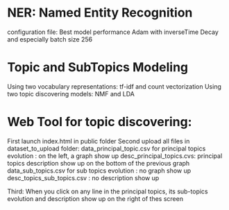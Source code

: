 # NER: Named Entity Recognition
configuration file: Best model performance Adam with inverseTime Decay and especially batch size 256

# Topic and SubTopics Modeling
Using two vocabulary representations: tf-idf and count vectorization
Using two topic discovering models: NMF and LDA

# Web Tool for topic discovering:
First launch index.html in public folder
Second upload all files in dataset_to_upload folder:
  data_principal_topic.csv for principal topics evolution : on the left, a graph show up
  desc_principal_topics.cvs: principal topics description show up on the bottom of the previous graph
  data_sub_topics.csv for sub topics evolution : no graph show up
  desc_topics_sub_topics.csv : no description show up

Third: When you click on any line in the principal topics, its sub-topics evolution and description show up on the right of thes screen
